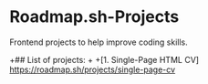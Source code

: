 # Roadmap.sh-Projects
Frontend projects to help improve coding skills.

+## List of projects:
+
+[1. Single-Page HTML CV] https://roadmap.sh/projects/single-page-cv 